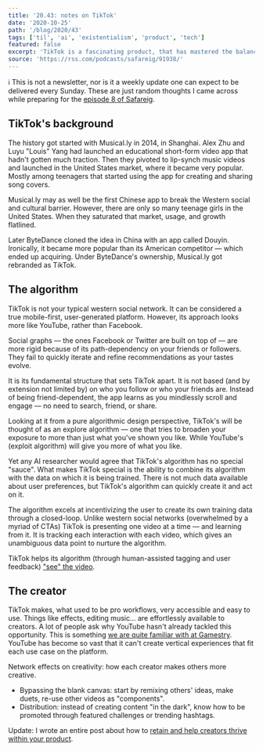```yaml
---
title: '20.43: notes on TikTok'
date: '2020-10-25'
path: '/blog/2020/43'
tags: ['til', 'ai', 'existentialism', 'product', 'tech']
featured: false
excerpt: 'TikTok is a fascinating product, that has mastered the balance between creation and distribution of content. However, it is not your typical western social network, and few know their foundational story.'
source: 'https://rss.com/podcasts/safareig/91938/'
---
```


ℹ️ This is not a newsletter, nor is it a weekly update one can expect to be delivered every Sunday. These are just random thoughts I came across while preparing for the [episode 8 of Safareig](https://rss.com/podcasts/safareig/91938/).

## TikTok's background

The history got started with Musical.ly in 2014, in Shanghai. Alex Zhu and Luyu "Louis" Yang had launched an educational short-form video app that hadn't gotten much traction. Then they pivoted to lip-synch music videos and launched in the United States market, where it became very popular. Mostly among teenagers that started using the app for creating and sharing song covers.

Musical.ly may as well be the first Chinese app to break the Western social and cultural barrier. However, there are only so many teenage girls in the United States. When they saturated that market, usage, and growth flatlined.

Later ByteDance cloned the idea in China with an app called Douyin. Ironically, it became more popular than its American competitor — which ended up acquiring. Under ByteDance's ownership, Musical.ly got rebranded as TikTok.

## The algorithm

TikTok is not your typical western social network. It can be considered a true mobile-first, user-generated platform. However, its approach looks more like YouTube, rather than Facebook.

Social graphs — the ones Facebook or Twitter are built on top of — are more rigid because of its path-dependency on your friends or followers. They fail to quickly iterate and refine recommendations as your tastes evolve.

It is its fundamental structure that sets TikTok apart. It is not based (and by extension not limited by) on who you follow or who your friends are. Instead of being friend-dependent, the app learns as you mindlessly scroll and engage — no need to search, friend, or share.

Looking at it from a pure algorithmic design perspective, TikTok's will be thought of as an explore algorithm — one that tries to broaden your exposure to more than just what you've shown you like. While YouTube's (exploit algorithm) will give you more of what you like.

Yet any AI researcher would agree that TikTok's algorithm has no special "sauce". What makes TikTok special is the ability to combine its algorithm with the data on which it is being trained. There is not much data available about user preferences, but TikTok's algorithm can quickly create it and act on it.

The algorithm excels at incentivizing the user to create its own training data through a closed-loop. Unlike western social networks (overwhelmed by a myriad of CTAs) TikTok is presenting one video at a time — and learning from it. It is tracking each interaction with each video, which gives an unambiguous data point to nurture the algorithm.

TikTok helps its algorithm (through human-assisted tagging and user feedback) ["see" the video](https://www.eugenewei.com/blog/2020/9/18/seeing-like-an-algorithm).

## The creator

TikTok makes, what used to be pro workflows, very accessible and easy to use. Things like effects, editing music... are effortlessly available to creators. A lot of people ask why YouTube hasn't already tackled this opportunity. This is something [we are quite familiar with at Gamestry](/blog/2020/creators-are-struggling). YouTube has become so vast that it can't create vertical experiences that fit each use case on the platform.

Network effects on creativity: how each creator makes others more creative.

- Bypassing the blank canvas: start by remixing others' ideas, make duets, re-use other videos as "components".
- Distribution: instead of creating content "in the dark", know how to be promoted through featured challenges or trending hashtags.

Update: I wrote an entire post about how to [retain and help creators thrive within your product](/blog/2020/creators-as-business-potential).
